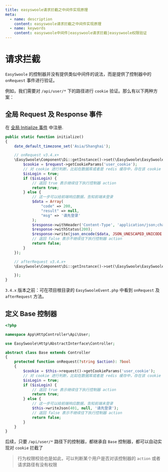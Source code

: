 ```yaml
---
title: easyswoole请求拦截之中间件实现原理
meta:
  - name: description
    content: easyswoole请求拦截之中间件实现原理
  - name: keywords
    content: easyswoole中间件|easyswoole请求拦截|easyswoole权限验证
---
```


# 请求拦截

`EasySwoole` 的控制器并没有提供类似中间件的说法，而是提供了控制器中的 ```onRequest``` 事件进行验证。

例如，我们需要对 ```/api/user/*``` 下的路径进行 `cookie` 验证。那么有以下两种方案：

## 全局 Request 及 Response 事件

在 [全局 Initialize 事件](/FrameDesign/event/initialize.md) 中注册.

```php
public static function initialize()
{
    date_default_timezone_set('Asia/Shanghai');

    // onRequest v3.4.x+
    \EasySwoole\Component\Di::getInstance()->set(\EasySwoole\EasySwoole\SysConst::HTTP_GLOBAL_ON_REQUEST, function (\EasySwoole\Http\Request $request, \EasySwoole\Http\Response $response) {
        $cookie = $request->getCookieParams('user_cookie');
        // 对 cookie 进行判断，比如在数据库或者是 redis 缓存中，存在该 cookie 信息，说明用户登录成功
        $isLogin = true;
        if ($isLogin) {
            // 返回 true 表示继续往下执行控制器 action
            return true;
        } else {
            // 这一步可以给前端响应数据，告知前端未登录
            $data = Array(
                "code" => 200,
                "result" => null,
                "msg" => '请先登录'
            );
            $response->withHeader('Content-Type', 'application/json;charset=utf-8');
            $response->withStatus(200);
            $response->write(json_encode($data, JSON_UNESCAPED_UNICODE | JSON_UNESCAPED_SLASHES));
            // 返回 false 表示不继续往下执行控制器 action
            return false;
        }
    });

    // afterRequest v3.4.x+
    \EasySwoole\Component\Di::getInstance()->set(\EasySwoole\EasySwoole\SysConst::HTTP_GLOBAL_AFTER_REQUEST, function (\EasySwoole\Http\Request $request, \EasySwoole\Http\Response $response) {

    });
}
```

`3.4.x` 版本之前：可在项目根目录的 `EasySwooleEvent.php` 中看到 `onRequest` 及 `afterRequest` 方法。

## 定义 Base 控制器

```php
<?php

namespace App\HttpController\Api\User;

use EasySwoole\Http\AbstractInterface\Controller;

abstract class Base extends Controller
{
    protected function onRequest(?string $action): ?bool
    {
        $cookie = $this->request()->getCookieParams('user_cookie');
        // 对 cookie 进行判断，比如在数据库或者是 redis 缓存中，存在该 cookie 信息，说明用户登录成功
        $isLogin = true;
        if ($isLogin) {
            // 返回 true 表示继续往下执行控制器 action
            return true;
        } else {
            // 这一步可以给前端响应数据，告知前端未登录
            $this->writeJson(401, null, '请先登录');
            // 返回 false 表示不继续往下执行控制器 action
            return false;
        }
    }
}
```

后续，只要 ```/api/user/*``` 路径下的控制器，都继承自 `Base` 控制器，都可以自动实现对 `cookie` 拦截了

> 行为权限校验也是如此，可以判断某个用户是否对该控制器的 `action` 或者请求路径有没有权限